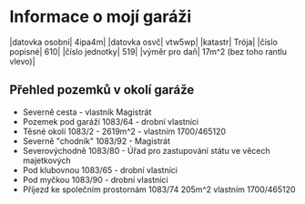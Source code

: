 # Informace o mojí garáži

|datovka osobní| 4ipa4m|
|datovka osvč| vtw5wp|
|katastr| Trója|
|číslo popisné| 610|
|číslo jednotky| 519|
|výměr pro daň| 17m^2 (bez toho rantlu vlevo)|

##  Přehled pozemků v okolí garáže

* Severně cesta - vlastník Magistrát
* Pozemek pod garáží 1083/64 - drobní vlastníci
* Těsné okolí 1083/2 - 2619m^2 - vlastním 1700/465120
* Severně "chodník" 1083/92 - Magistrát
* Severovýchodně 1083/80 - Úřad pro zastupování státu ve věcech majetkových
* Pod klubovnou 1083/65 - drobní vlastníci
* Pod myčkou 1083/90 - drobní vlastníci
* Příjezd ke společním prostornám 1083/74 205m^2 vlastním 1700/465120







